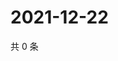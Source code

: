 # 2021-12-22

共 0 条

<!-- BEGIN WEIBO -->
<!-- 最后更新时间 Wed Dec 22 2021 00:24:02 GMT+0800 (China Standard Time) -->

<!-- END WEIBO -->

